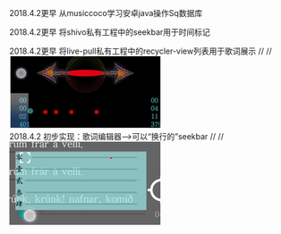 2018.4.2更早 从musiccoco学习安卓java操作Sq数据库

2018.4.2更早 将shivo私有工程中的seekbar用于时间标记

2018.4.2更早 将live-pull私有工程中的recycler-view列表用于歌词展示
//              //![image](https://github.com/KnIfER/wangyi-Lyric-Parser/raw/master/screenshots/schivo-seekbar.gif)  
2018.4.2 初步实现：歌词编辑器——>可以“换行的”seekbar
//              //![image](https://github.com/KnIfER/wangyi-Lyric-Parser/raw/master/screenshots/multi-seekbar-as-one.gif)  
